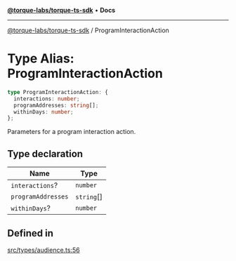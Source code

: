 [**@torque-labs/torque-ts-sdk**](../README.md) • **Docs**

***

[@torque-labs/torque-ts-sdk](../README.md) / ProgramInteractionAction

# Type Alias: ProgramInteractionAction

```ts
type ProgramInteractionAction: {
  interactions: number;
  programAddresses: string[];
  withinDays: number;
};
```

Parameters for a program interaction action.

## Type declaration

| Name | Type |
| ------ | ------ |
| `interactions`? | `number` |
| `programAddresses` | `string`[] |
| `withinDays`? | `number` |

## Defined in

[src/types/audience.ts:56](https://github.com/torque-labs/torque-ts-sdk/blob/a30afeab92cb119627ec542f4c8aff2dd9faf383/src/types/audience.ts#L56)
